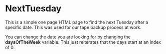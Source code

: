 # NextTuesday

This is a simple one page HTML page to find the next Tuesday after a specific date. This was used for our tape backup process at work.

You can change the date you are looking for by changing the **daysOfTheWeek** variable. This just reiterates that the days start at an index of 0.